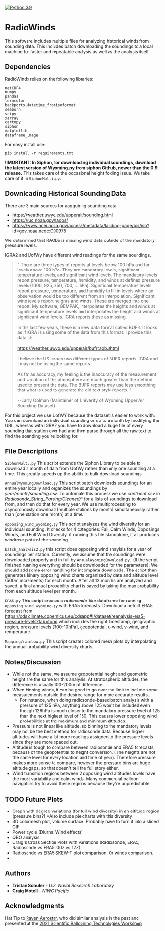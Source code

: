 [![Python 3.9](https://img.shields.io/badge/python-3.9-blue.svg)](https://www.python.org/downloads/release/python-390/)

# RadioWinds

This software includes multiple files for analyzing historical winds from sounding data.  This includes batch downloading the soundings to a local machine for faster and repeatable analysis as well as the analysis itself
## Dependencies

RadioWinds relies on the following libraries:

```
netCDF4
numpy
pandas
termcolor
backports.datetime_fromisoformat
seaborn
scipy
xarray
cartopy
siphon
matplotlib
dataframe_image
```
For easy install use:
```
pip install -r requirements.txt
```

**!IMORTANT: In Siphon, for downloading individual soundings, download the latest version of Wyoming.py from siphon Github,  newer than the 0.9 release.** This takes care of the occasional height folding issue. We take care of it in ``SiphonMulti.py``.


## Downloading Historical Sounding Data

There are 3 main sources for aaqquiring sounding data
* https://weather.uwyo.edu/upperair/sounding.html
* https://ruc.noaa.gov/raobs/
* https://www.ncei.noaa.gov/access/metadata/landing-page/bin/iso?id=gov.noaa.ncdc:C00975


We determined that RAOBs is missing wind data outside of the mandatory pressure levels. 

IGRA2 and UofWy have different wind readings for the same soundings.  


> "
    There are three types of reports at levels below 100 hPa and for levels above 100 hPa.  They are mandatory levels, significant temperature levels, and significant wind levels.  The mandatory levels report pressure, temperature, humidity, and winds at defined pressure levels (1000, 925, 850, 700, ... hPa).  Significant temperature levels report pressure, temperature, and humidity to fill in levels where an observation would be too different from an interpolation.  Significant wind levels report heights and winds.  These are merged into one report.  My software, GEMPAK, interpolates the heights and winds at significant temperature levels and interpolates the height and winds at significant wind levels.  IGRA reports these as missing.
    <br>
    <br>
    In the last few years, these is a new data format called BUFR.  It looks as if IGRA is using some of the data from this format.  I provide this data at:
    <br>
    <br>
    https://weather.uwyo.edu/upperair/bufrraob.shtml
    <br>
    <br>
    I believe the US issues two different types of BUFR reports.  IGRA and I may not be using the same reports.
    <br>
    <br>
    As far as accuracy, my feeling is the inaccuracy of the measurement and variation of the atmosphere are much greater than the method used to present the data.  The BUFR reports may use less smoothing that what is used to generate the old text style reports.
    "<br>
    <br>
    --Larry Oolman (Maintainer of Univerity of Wyoming Upper Air Sounding Dataset)



For this project we use UofWY because the dataset is easier to work with.  You can download an individual sounding or up to a month by modifying the URL,  whereas with IGRA2 you have to download a huge file of every sounding that station ever had and then parse through all the raw text to find the sounding you're looking for. 

## File Descriptions

``SiphonMulti.py`` This script extends the Siphon Library to be able to download a month of data from UofWy rather than only one sounding at a time.  This greatly speeds up the ability to bulk download soundings 

``AnnualWyomingDownload.py`` This script batch downloads soundings for an entire year locally and organizes the soundings by *year/month/sounding.csv*.  To automate this process we use *continent.csv* in *Radiosonde_String_Parsing/Cleaned/** for a lists of soundings to download from, and then do that for every year.  We use multiprocessing to asyncronously download [multiple stations by month] simultaneously rather than [one station one month] at a time.  

``opposing_wind_wyoming.py`` This script analyzes the wind diversity for an individual sounding.  It checks for 4 categories:  Fail, Calm Winds, Opposings Winds, and Full Wind Diversity. if running this file standalone, it all produces windrose plots of the sounding.

``batch_analysis2.py``  this script does opposing wind anaylsis for a year of soundings per station.  Currently, we assume that the soundings were downloaded properly and in full by ``AnnualWyomingDownload.py.``  (If the script finished running everything should be downloaded for the parameters). We should add some error handling for incomplete downloads. The script then generates binary opposing wind charts organized by date and altitude level (500m increments) for each month.  After all 12 months are analyzed and saved,  a final annual probability chart is saved by taking the max probability from each altitude level per month.

``ERA5.py`` This script creates a *radiosonde-like* dataframe for running ``opposing_wind_wyoming.py`` with ERA5 forecasts.  Download a netcdf ERA5 forecast from https://cds.climate.copernicus.eu/cdsapp#!/dataset/reanalysis-era5-pressure-levels?tab=form which includes the right timestamp, geographic region, pressure levels [300-10hPa], geopotential, u-wind, v-wind, and temperature. 


``Mapping/rainbow.py`` This script creates colored mesh plots by interpolating the annual probability wind diversity charts. 


## Notes/Discussion
* While not the same, we assume geopotential height and geometric height are the same for this analysis.  At stratospheric altitudes, the difference is usually 100-200m of difference. 
* When binning winds,  it can be good to go over the limit to include some measurements outside the desired range for more accurate results. 
  * For instance, when doing radiosonde-based batch analysis with a pressure of 125 hPa, anything above 125 won't be included even though 126hPa is much closer to the mandatory pressure level of 125 than the next highest level of 150.  This causes lower opposing wind probabilities at the maximum and minimum altitudes. 
* Pressure is not linear like altitude,  so binning to the mandatory levels may not be the best method for radiosonde data.  Because higher altitudes will have a lot more readings assigned to the pressure levels since they are more spaced out. 
* Altitude is tough to compare between radiosonde and ERA5 forecasts because of the geopotential to height conversion.  (The heights are not the same level for every location and time of year).  Therefore pressure makes more sense to compare,  however the pressure bins are huge altitude gaps, so that doesn't tell the full story either. 
* Wind transition regions between 2 opposing wind altitudes lovels have the most variability and calm winds.  Many commercial balloon navigators try to avoid these regions because they're unpredictable 


## TODO Future Plots
* Graph with degree variations (for full wind diversity)  in an altitude region (pressure bins?)
    *Also include pie charts with this diversity
* 3D colormesh plot, volume surface. Probably have to turn it into a sliced GIF. 
* Power cycle (Diurnal Wind effects)
* QBO analysis
* Craig's Cross Section Plots with variations (Radiosonde, ERA5, Radiosonde vs ERA5, 00z vs 12Z)
* Radiosonde vs ERA5 SKEW-T plot comparison.  Or winds comparison. 
* 

## Authors

* **Tristan Schuler** - *U.S. Naval Research Laboratory*
* **Craig Motell** - *NIWC Pacific*

## Acknowledgments

Hat Tip to [Raven Aerostar](https://www.dropbox.com/s/l5t9zw653nywuqh/Mike%20Smith%20-%20Mike_Smith_Presentation_2021.pdf?dl=0), who did similar analysis in the past and presented at the [2021 Scientific Ballooning Technologies Workshop](https://sites.google.com/umn.edu/2021-scientific-ballooning-tec)

